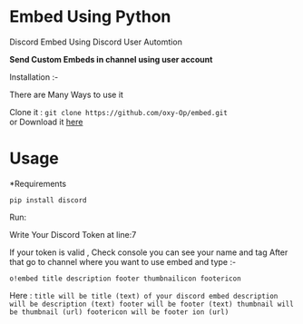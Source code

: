 # Embed Using Python
Discord Embed Using Discord User Automtion


  **Send Custom Embeds in channel using user account**
  
  
  Installation :- 
  
 <div style:cursor:crosshair> <p> There are Many Ways to use it</p> </div>
 
 Clone it :  ```git clone https://github.com/oxy-Op/embed.git```
<br /> 
                       or 
 Download it [here](https://github.com/oxy-Op/embed/archive/refs/heads/master.zip)
 
# Usage

*Requirements

```pip install discord```

Run:

   Write Your Discord Token at line:7 
   
   If your token is valid , Check console you can see your name and tag
   After that go to channel where you want to use embed and type :-
    
```o!embed title description footer thumbnailicon footericon```

Here :
    `title will be title (text) of your discord embed
    description will be description (text)
    footer will be footer (text)
    thumbnail will be thumbnail (url)
    footericon will be footer ion (url)`
    
